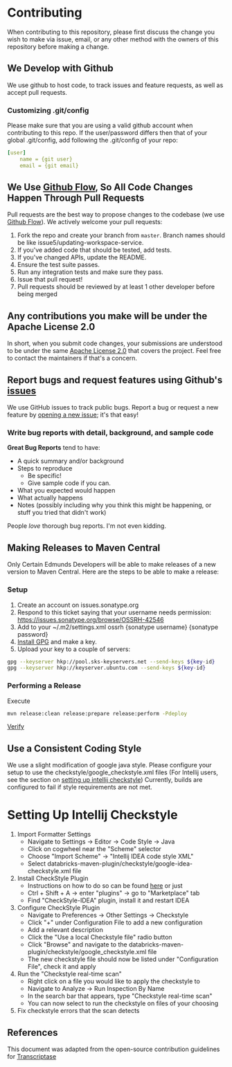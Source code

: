 # Contributing

When contributing to this repository, please first discuss the change you wish to make via issue,
email, or any other method with the owners of this repository before making a change. 

## We Develop with Github
We use github to host code, to track issues and feature requests, as well as accept pull requests.

### Customizing .git/config
Please make sure that you are using a valid github account when contributing to this repo.
If the user/password differs then that of your global .git/config, 
add following the .git/config of your repo:
```yaml
[user]
	name = {git user}
	email = {git email}
```


## We Use [Github Flow](https://guides.github.com/introduction/flow/index.html), So All Code Changes Happen Through Pull Requests
Pull requests are the best way to propose changes to the codebase (we use [Github Flow](https://guides.github.com/introduction/flow/index.html)). We actively welcome your pull requests:

1. Fork the repo and create your branch from `master`. Branch names should be like issue5/updating-workspace-service.
2. If you've added code that should be tested, add tests.
3. If you've changed APIs, update the README.
4. Ensure the test suite passes.
5. Run any integration tests and make sure they pass.
6. Issue that pull request!
7. Pull requests should be reviewed by at least 1 other developer before being merged

## Any contributions you make will be under the Apache License 2.0
In short, when you submit code changes, your submissions are understood to be under the same [Apache License 2.0](https://choosealicense.com/licenses/apache-2.0/) that covers the project. Feel free to contact the maintainers if that's a concern.

## Report bugs and request features using Github's [issues](https://github.com/edmunds/databricks-maven-plugin/issues)
We use GitHub issues to track public bugs. Report a bug or request a new feature by [opening a new issue](); it's that easy!

### Write bug reports with detail, background, and sample code

**Great Bug Reports** tend to have:

- A quick summary and/or background
- Steps to reproduce
  - Be specific!
  - Give sample code if you can.
- What you expected would happen
- What actually happens
- Notes (possibly including why you think this might be happening, or stuff you tried that didn't work)

People *love* thorough bug reports. I'm not even kidding.

## Making Releases to Maven Central
Only Certain Edmunds Developers will be able to make releases of a new version to Maven Central.
Here are the steps to be able to make a release:
### Setup
1. Create an account on issues.sonatype.org
2. Respond to this ticket saying that your username needs permission:
https://issues.sonatype.org/browse/OSSRH-42546
3. Add to your ~/.m2/settings.xml
    <server>
      <id>ossrh</id>
      <username>{sonatype username}</username>
      <password>{sonatype password}</password>
    </server>
4. [Install GPG](https://central.sonatype.org/pages/working-with-pgp-signatures.html) and make a key.
5. Upload your key to a couple of servers:
```bash
gpg --keyserver hkp://pool.sks-keyservers.net --send-keys ${key-id}
gpg --keyserver hkp://keyserver.ubuntu.com --send-keys ${key-id}
```
### Performing a Release
Execute
```bash
mvn release:clean release:prepare release:perform -Pdeploy
```
[Verify](https://oss.sonatype.org/#nexus-search;quick~databricks-maven-plugin)

## Use a Consistent Coding Style
We use a slight modification of google java style.
Please configure your setup to use the checkstyle/google_checkstyle.xml files
(For Intellij users, see the section on [setting up intellij checkstyle](#setting-up-intellij-checkstyle))
Currently, builds are configured to fail if style requirements are not met.

# Setting Up Intellij Checkstyle
1) Import Formatter Settings
    - Navigate to Settings -> Editor -> Code Style -> Java
    - Click on cogwheel near the "Scheme" selector
    - Choose "Import Scheme" -> "Intellij IDEA code style XML"
    - Select databricks-maven-plugin/checkstyle/google-idea-checkstyle.xml file
2) Install CheckStyle Plugin
    - Instructions on how to do so can be found [here](https://medium.com/@jayanga/how-to-configure-checkstyle-and-findbugs-plugins-to-intellij-idea-for-wso2-products-c5f4bbe9673a)
    or just
    - Ctrl + Shift + A -> enter "plugins" -> go to "Marketplace" tab
    - Find "CheckStyle-IDEA" plugin, install it and restart IDEA
3) Configure CheckStyle Plugin
    - Navigate to Preferences -> Other Settings -> Checkstyle
    - Click "+" under Configuration File to add a new configuration
    - Add a relevant description
    - Click the "Use a local Checkstyle file" radio button
    - Click "Browse" and navigate to the databricks-maven-plugin/checkstyle/google_checkstyle.xml file
    - The new checkstyle file should now be listed under "Configuration File", check it and apply
4) Run the "Checkstyle real-time scan"
    - Right click on a file you would like to apply the checkstyle to
    - Navigate to Analyze -> Run Inspection By Name
    - In the search bar that appears, type "Checkstyle real-time scan"
    - You can now select to run the checkstyle on files of your choosing
5) Fix checkstyle errors that the scan detects

## References
This document was adapted from the open-source contribution guidelines for [Transcriptase](https://gist.github.com/briandk/3d2e8b3ec8daf5a27a62)